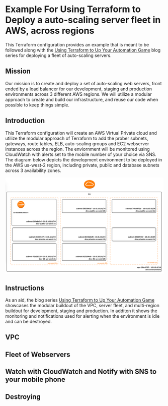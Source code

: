 # Example For Using Terraform to Deploy a auto-scaling server fleet in AWS, across regions
This Terraform configuration provides an example that is meant to be followed along with the [Using Terraform to Up Your Automation Game](http://www.maentz.net/pensieve/xny7mfbtg7w37ynstrd5jsympl9lc9?rq=terraform) blog series for deploying a fleet of auto-scaling servers.

## Mission
Our mission is to create and deploy a set of auto-scaling web servers, front ended by a load balancer for our development, staging and production environments across 3 different AWS regions.  We will utilize a modular approach to create and build our infrastructure, and reuse our code when possible to keep things simple.

## Introduction
This Terraform configuration will create an AWS Virtual Private cloud and utilize the modular approach of Terraform to add the prober subnets, gateways, route tables, ELB, auto-scaling groups and EC2 webserver instances across the region.  The enviornment will be monitored using CloudWatch with alerts set to the mobile number of your choice via SNS. The diagram below depicts the development environment to be deployed in the AWS us-west-2 region, including private, public and database subnets across 3 availability zones.

![Fleet Deployment  ](https://github.com/gmaentz/terraform/blob/master/_docs/terraformdeployment.png?raw=true)

## Instructions
As an aid, the blog series [Using Terraform to Up Your Automation Game](http://www.maentz.net/pensieve/xny7mfbtg7w37ynstrd5jsympl9lc9?rq=terraform) showcases the modular buildout of the VPC, server fleet, and multi-region buildout for development, staging and production.  In additon it shows the monitoring and notifications used for alerting when the environment is idle and can be destroyed.

## VPC

## Fleet of Webservers

## Watch with CloudWatch and Notify with SNS to your mobile phone

## Destroying
